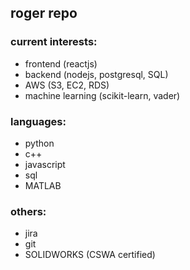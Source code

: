 ## roger repo 

### current interests:
- frontend (reactjs)
- backend (nodejs, postgresql, SQL)
- AWS (S3, EC2, RDS)
- machine learning (scikit-learn, vader)

### languages:
- python
- c++
- javascript
- sql
- MATLAB

### others:
- jira
- git
- SOLIDWORKS (CSWA certified)


<!---
rogerksho/rogerksho is a ✨ special ✨ repository because its `README.md` (this file) appears on your GitHub profile.
You can click the Preview link to take a look at your changes.
--->

